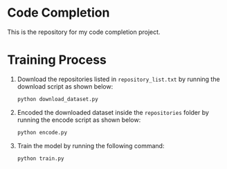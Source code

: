 # Code Completion

This is the repository for my code completion project.

# Training Process

1. Download the repositories listed in `repository_list.txt` by running the download script as shown below:

    ```bash
    python download_dataset.py
    ```

2. Encoded the downloaded dataset inside the `repositories` folder by running the encode script as shown below:

    ```bash
    python encode.py
    ```

3. Train the model by running the following command:

    ```bash
    python train.py
    ```